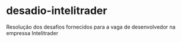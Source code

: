 # desadio-intelitrader
Resolução dos desafios fornecidos para a vaga de desenvolvedor na empressa Intelitrader 
